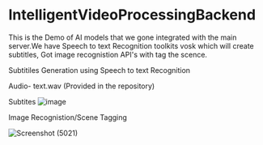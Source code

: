 # IntelligentVideoProcessingBackend

This is the Demo of AI models that we gone integrated with the main server.We have Speech to text Recognition toolkits vosk which will create subtitles, Got image recognistion API's with tag the scence.

Subtitiles Generation using Speech to text Recognition

Audio- text.wav (Provided in the repository)

Subtites
![image](https://user-images.githubusercontent.com/72242663/228745715-2d572a5a-6d10-41ac-b130-ba741145d3c6.png)




Image Recognistion/Scene Tagging

![Screenshot (5021)](https://user-images.githubusercontent.com/72242663/228745284-c282fafa-b8d2-475e-b69d-e158e6abacb4.png)

